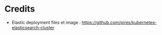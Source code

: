 Credits
=======

  - Elastic deployment files et image : https://github.com/pires/kubernetes-elasticsearch-cluster
